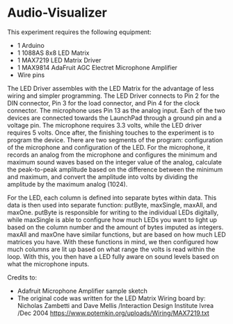 # Audio-Visualizer

This experiment requires the following equipment:
- 1 Arduino
- 1 1088AS 8x8 LED Matrix
- 1 MAX7219 LED Matrix Driver
- 1 MAX9814 AdaFruit AGC Electret Microphone Amplifier
- Wire pins 

The LED Driver assembles with the LED Matrix for the advantage of less wiring and simpler programming. The LED Driver connects to Pin 2 for the DIN connector, Pin 3 for the load connector, and Pin 4 for the clock connector. The microphone uses Pin 13 as the analog input. Each of the two devices are connected towards the LaunchPad through a ground pin and a voltage pin. The microphone requires 3.3 volts, while the LED driver requires 5 volts.
Once after, the finishing touches to the experiment is to program the device. There are two segments of the program: configuration of the microphone and configuration of the LED. For the microphone, it records an analog from the microphone and configures the minimum and maximum sound waves based on the integer value of the analog, calculate the peak-to-peak amplitude based on the difference between the minimum and maximum, and convert the amplitude into volts by dividing the amplitude by the maximum analog (1024).

For the LED, each column is defined into separate bytes within data. This data is then used into separate function: putByte, maxSingle, maxAll, and maxOne. putByte is responsible for writing to the individual LEDs digitally, while maxSingle is able to configure how much LEDs you want to light up based on the column number and the amount of bytes imputed as integers. maxAll and maxOne have similar functions, but are based on how much LED matrices you have. With these functions in mind, we then configured how much columns are lit up based on what range the volts is read within the loop. With this, you then have a LED fully aware on sound levels based on what the microphone inputs.



Credits to:
- Adafruit Microphone Amplifier sample sketch
- The original code was written for the LED Matrix Wiring board by: Nicholas Zambetti and Dave Mellis /Interaction Design Institute Ivrea /Dec 2004
https://www.potemkin.org/uploads/Wiring/MAX7219.txt
